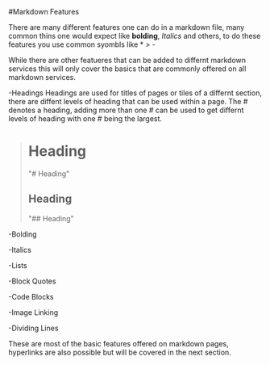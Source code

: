 #Markdown Features

There are many different features one can do in a markdown file, many common thins one would expect like **bolding**, *Italics* and others, to do these features you use common syombls like * > -

While there are other featueres that can be added to differnt markdown services this will only cover the basics that are commonly offered on all markdown services.

-Headings
Headings are used for titles of pages or tiles of a differnt section, there are diffent levels of heading that can be used within a page. The # denotes a heading, adding more than one # can be used to get differnt levels of heading with one # being the largest. 
> # Heading
> "# Heading"
> ## Heading
> "## Heading"

-Bolding

-Italics

-Lists

-Block Quotes

-Code Blocks

-Image Linking

-Dividing Lines


These are most of the basic features offered on markdown pages, hyperlinks are also possible but will be covered in the next section. 

